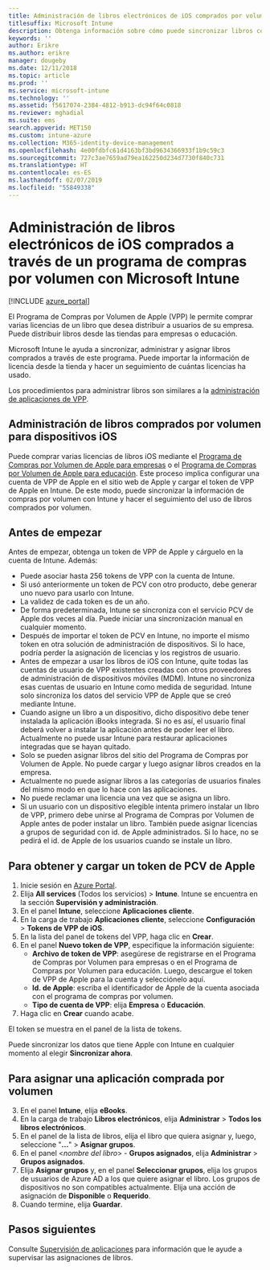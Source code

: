 ```yaml
---
title: Administración de libros electrónicos de iOS comprados por volumen
titlesuffix: Microsoft Intune
description: Obtenga información sobre cómo puede sincronizar libros comprados por volumen en la tienda de iOS en Intune y luego administrar y realizar el seguimiento de su uso.
keywords: ''
author: Erikre
ms.author: erikre
manager: dougeby
ms.date: 12/11/2018
ms.topic: article
ms.prod: ''
ms.service: microsoft-intune
ms.technology: ''
ms.assetid: f5617074-2384-4812-b913-dc94f64c0818
ms.reviewer: mghadial
ms.suite: ems
search.appverid: MET150
ms.custom: intune-azure
ms.collection: M365-identity-device-management
ms.openlocfilehash: 4e00fdbfc61d4163bf3bd9634366933f1b9c59c3
ms.sourcegitcommit: 727c3ae7659ad79ea162250d234d7730f840c731
ms.translationtype: HT
ms.contentlocale: es-ES
ms.lasthandoff: 02/07/2019
ms.locfileid: "55849338"
---
```

# <a name="how-to-manage-ios-ebooks-you-purchased-through-a-volume-purchase-program-with-microsoft-intune"></a>Administración de libros electrónicos de iOS comprados a través de un programa de compras por volumen con Microsoft Intune


[!INCLUDE [azure_portal](./includes/azure_portal.md)]

El Programa de Compras por Volumen de Apple (VPP) le permite comprar varias licencias de un libro que desea distribuir a usuarios de su empresa. Puede distribuir libros desde las tiendas para empresas o educación.

Microsoft Intune le ayuda a sincronizar, administrar y asignar libros comprados a través de este programa. Puede importar la información de licencia desde la tienda y hacer un seguimiento de cuántas licencias ha usado.

Los procedimientos para administrar libros son similares a la [administración de aplicaciones de VPP](vpp-apps-ios.md).

## <a name="manage-volume-purchased-books-for-ios-devices"></a>Administración de libros comprados por volumen para dispositivos iOS
Puede comprar varias licencias de libros iOS mediante el [Programa de Compras por Volumen de Apple para empresas](https://www.apple.com/business/vpp/) o el [Programa de Compras por Volumen de Apple para educación](https://volume.itunes.apple.com/us/store). Este proceso implica configurar una cuenta de VPP de Apple en el sitio web de Apple y cargar el token de VPP de Apple en Intune.  De este modo, puede sincronizar la información de compras por volumen con Intune y hacer el seguimiento del uso de libros comprados por volumen.

## <a name="before-you-start"></a>Antes de empezar
Antes de empezar, obtenga un token de VPP de Apple y cárguelo en la cuenta de Intune. Además:

* Puede asociar hasta 256 tokens de VPP con la cuenta de Intune.
* Si usó anteriormente un token de PCV con otro producto, debe generar uno nuevo para usarlo con Intune.
* La validez de cada token es de un año.
* De forma predeterminada, Intune se sincroniza con el servicio PCV de Apple dos veces al día. Puede iniciar una sincronización manual en cualquier momento.
* Después de importar el token de PCV en Intune, no importe el mismo token en otra solución de administración de dispositivos. Si lo hace, podría perder la asignación de licencias y los registros de usuario.
* Antes de empezar a usar los libros de iOS con Intune, quite todas las cuentas de usuario de VPP existentes creadas con otros proveedores de administración de dispositivos móviles (MDM). Intune no sincroniza esas cuentas de usuario en Intune como medida de seguridad. Intune solo sincroniza los datos del servicio VPP de Apple que se creó mediante Intune.
* Cuando asigne un libro a un dispositivo, dicho dispositivo debe tener instalada la aplicación iBooks integrada. Si no es así, el usuario final deberá volver a instalar la aplicación antes de poder leer el libro. Actualmente no puede usar Intune para restaurar aplicaciones integradas que se hayan quitado.
* Solo se pueden asignar libros del sitio del Programa de Compras por Volumen de Apple. No puede cargar y luego asignar libros creados en la empresa.
* Actualmente no puede asignar libros a las categorías de usuarios finales del mismo modo en que lo hace con las aplicaciones.
* No puede reclamar una licencia una vez que se asigna un libro.
* Si un usuario con un dispositivo elegible intenta primero instalar un libro de VPP, primero debe unirse al Programa de Compras por Volumen de Apple antes de poder instalar un libro. También puede asignar licencias a grupos de seguridad con id. de Apple administrados. Si lo hace, no se pedirá el id. de Apple de los usuarios cuando se instale un libro.

## <a name="to-get-and-upload-an-apple-vpp-token"></a>Para obtener y cargar un token de PCV de Apple

1. Inicie sesión en [Azure Portal](https://portal.azure.com).
2. Elija **All services** (Todos los servicios)  > **Intune**. Intune se encuentra en la sección **Supervisión y administración**.
3. En el panel **Intune**, seleccione **Aplicaciones cliente**.
1.  En la carga de trabajo **Aplicaciones cliente**, seleccione **Configuración** > **Tokens de VPP de iOS**.
2.  En la lista del panel de tokens del VPP, haga clic en **Crear**.
3.  En el panel **Nuevo token de VPP**, especifique la información siguiente:
    - **Archivo de token de VPP**: asegúrese de registrarse en el Programa de Compras por Volumen para empresas o en el Programa de Compras por Volumen para educación. Luego, descargue el token de VPP de Apple para la cuenta y selecciónelo aquí.
    - **Id. de Apple**: escriba el identificador de Apple de la cuenta asociada con el programa de compras por volumen.
    - **Tipo de cuenta de VPP**: elija **Empresa** o **Educación**.
4. Haga clic en **Crear** cuando acabe.

El token se muestra en el panel de la lista de tokens.


Puede sincronizar los datos que tiene Apple con Intune en cualquier momento al elegir **Sincronizar ahora**.

## <a name="to-assign-a-volume-purchased-app"></a>Para asignar una aplicación comprada por volumen

3. En el panel **Intune**, elija **eBooks**.
1. En la carga de trabajo **Libros electrónicos**, elija **Administrar** > **Todos los libros electrónicos**.
2. En el panel de la lista de libros, elija el libro que quiera asignar y, luego, seleccione "**...**" > **Asignar grupos**.
3. En el panel <*nombre del libro*> - **Grupos asignados**, elija **Administrar** > **Grupos asignados**.
4. Elija **Asignar grupos** y, en el panel **Seleccionar grupos**, elija los grupos de usuarios de Azure AD a los que quiere asignar el libro. Los grupos de dispositivos no son compatibles actualmente.
Elija una acción de asignación de **Disponible** o **Requerido**. 
5. Cuando termine, elija **Guardar**.

## <a name="next-steps"></a>Pasos siguientes

Consulte [Supervisión de aplicaciones](apps-monitor.md) para información que le ayude a supervisar las asignaciones de libros.






